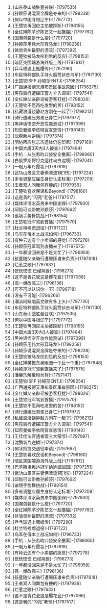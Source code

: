 
1. [山东泰山战胜曼谷联]-[1797535]
1. [孙颖莎说混双金牌是夺来的]-[1798238]
1. [何以中国寻根辽宁]-[1797772]
1. [王楚钦再回应主拍被踩断]-[1798155]
1. [全红婵陈芋汐陈艺文一起撸猫]-[1797762]
1. [国潮包装是什么梗]-[1797720]
1. [孙颖莎用伟大形容马龙]-[1798258]
1. [体验贵州最野的漂流]-[1797392]
1. [王楚钦被马龙抡到后的反应]-[1798153]
1. [暗区突围端游海外版上线]-[1797612]
1. [乒乓球遇上甄嬛传]-[1797290]
1. [车臣特种部队手持火箭筒伏击乌军]-[1797130]
1. [王楚钦ISFP 孙颖莎ENTJ]-[1798254]
1. [广西通报德天瀑布景区事故原因]-[1798275]
1. [男孩骑行遭碾压警方介入调查]-[1797541]
1. [全红婵父亲辟谣被游客打扰]-[1798026]
1. [王楚钦不愿再吃发型的苦]-[1798152]
1. [私藏浪漫饶静赵方刚在一起了]-[1798212]
1. [骑行遭碾压男孩已身亡]-[1797972]
1. [黑神话悟空开放性能测试]-[1797399]
1. [知否曼娘李依晓官宣恋情]-[1798140]
1. [沈腾新片逆鳞]-[1797374]
1. [羽协回应张志杰遗体仍在印尼]-[1797169]
1. [中国大唐3天内3人被查]-[1797484]
1. [手机：从张若昀口袋安全撤离]-[1798060]
1. [白俄罗斯将坦克运往乌白边境]-[1797041]
1. [一眼万年丹霞妆]-[1797619]
1. [武功山景区夫妻俩漂流1死1伤]-[1797224]
1. [多省调整应届生身份认定标准]-[1797209]
1. [王者双人同舞包有梗的]-[1797939]
1. [王楚钦喜欢民谣和Beyond]-[1798160]
1. [这是我的“闪亮”老爸]-[1797517]
1. [媒体评清水英男来中国谢罪]-[1797800]
1. [邱贻可谈带教孙颖莎]-[1797662]
1. [谧境手势舞挑战]-[1798154]
1. [王楚钦冠军驾到首播]-[1797570]
1. [杜兰特考虑退役]-[1797122]
1. [乌军在俄本土战况如何]-[1796733]
1. [有种云边有个小卖部的感觉]-[1797278]
1. [孙颖莎冠军驾到直播来了]-[1797575]
1. [一年都没回来是不是太忙了]-[1796958]
1. [孩童随父亲骑行遭碾压谁来负责]-[1797818]
1. [烂葱之歌]-[1797632]
1. [恍恍惚惚 已经隔世]-[1796273]
1. [这不是青花瓷这是樱花瓷]-[1797066]
1. [高一爆改高三]-[1796136]
1. [可不可以认识你一下]-[1796718]
1. [没有不可能]-[1796266]
1. [潮汕阿姨唱英文歌有多上头]-[1797730]
1. [车臣特种部队手持火箭筒伏击乌军]-[1797130]
1. [山东泰山战胜曼谷联]-[1797535]
1. [何以中国寻根辽宁]-[1797772]
1. [王楚钦再回应主拍被踩断]-[1798155]
1. [中国大唐3天内3人被查]-[1797484]
1. [黑神话悟空开放性能测试]-[1797399]
1. [孙颖莎用伟大形容马龙]-[1798258]
1. [孙颖莎说混双金牌是夺来的]-[1798238]
1. [王楚钦被马龙抡到后的反应]-[1798153]
1. [全红婵樊振东黑眼圈一个比一个重]-[1797948]
1. [孙颖莎冠军驾到直播来了]-[1797575]
1. [潘展乐解散粉丝群]-[1797147]
1. [王楚钦ISFP 孙颖莎ENTJ]-[1798254]
1. [广西通报德天瀑布景区事故原因]-[1798275]
1. [全红婵父亲辟谣被游客打扰]-[1798026]
1. [王楚钦冠军驾到首播]-[1797570]
1. [王楚钦不愿再吃发型的苦]-[1798152]
1. [骑行遭碾压男孩已身亡]-[1797972]
1. [私藏浪漫饶静赵方刚在一起了]-[1798212]
1. [男孩骑行遭碾压警方介入调查]-[1797541]
1. [知否曼娘李依晓官宣恋情]-[1798140]
1. [王佳佳法官遇害案三大细节]-[1797997]
1. [沈腾新片逆鳞]-[1797374]
1. [何冰娇提交退役申请]-[1797667]
1. [王楚钦喜欢民谣和Beyond]-[1798160]
1. [暗区突围端游海外版上线]-[1797612]
1. [巴基斯坦奥运冠军纳迪姆回国]-[1797251]
1. [武功山景区夫妻俩漂流1死1伤]-[1797224]
1. [邱贻可谈带教孙颖莎]-[1797662]
1. [谧境手势舞挑战]-[1798154]
1. [多省调整应届生身份认定标准]-[1797209]
1. [媒体评清水英男来中国谢罪]-[1797800]
1. [国潮包装是什么梗]-[1797720]
1. [全红婵陈芋汐陈艺文一起撸猫]-[1797762]
1. [体验贵州最野的漂流]-[1797392]
1. [乒乓球遇上甄嬛传]-[1797290]
1. [杜兰特考虑退役]-[1797122]
1. [乌军在俄本土战况如何]-[1796733]
1. [手机：从张若昀口袋安全撤离]-[1798060]
1. [一眼万年丹霞妆]-[1797619]
1. [有种云边有个小卖部的感觉]-[1797278]
1. [恍恍惚惚 已经隔世]-[1796273]
1. [一年都没回来是不是太忙了]-[1796958]
1. [高一爆改高三]-[1796136]
1. [孩童随父亲骑行遭碾压谁来负责]-[1797818]
1. [王者双人同舞包有梗的]-[1797939]
1. [烂葱之歌]-[1797632]
1. [这不是青花瓷这是樱花瓷]-[1797066]
1. [这是我的“闪亮”老爸]-[1797517]